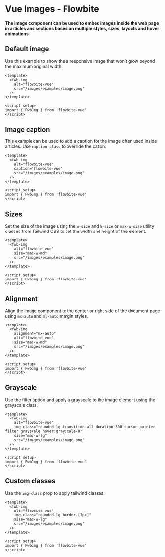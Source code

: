 <script setup>
import FwbImgExample from './typography/image/FwbImgExample.vue'
import FwbImgExampleCaption from './typography/image/FwbImgExampleCaption.vue'
import FwbImgExampleSize from './typography/image/FwbImgExampleSize.vue'
import FwbImgExampleAlign from './typography/image/FwbImgExampleAlign.vue'
import FwbImgExampleGrayscale from './typography/image/FwbImgExampleGrayscale.vue'
import FwbImgExampleCustom from './typography/image/FwbImgExampleCustom.vue'
</script>

# Vue Images - Flowbite

#### The image component can be used to embed images inside the web page in articles and sections based on multiple styles, sizes, layouts and hover animations

## Default image

Use this example to show the a responsive image that won’t grow beyond the maximum original width.

```vue
<template>
  <fwb-img
    alt="flowbite-vue"
    src="/images/examples/image.png"
  />
</template>

<script setup>
import { FwbImg } from 'flowbite-vue'
</script>
```
<fwb-img-example />

## Image caption

This example can be used to add a caption for the image often used inside articles. Use `caption-class` to override the cation.

```vue
<template>
  <fwb-img
    alt="flowbite-vue"
    caption="flowbite-vue"
    src="/images/examples/image.png"
  />
</template>

<script setup>
import { FwbImg } from 'flowbite-vue'
</script>
```
<fwb-img-example-caption />


## Sizes

Set the size of the image using the `w-size` and `h-size` or `max-w-size` utility classes from Tailwind CSS to set the width and height of the element.

```vue
<template>
  <fwb-img
    alt="flowbite-vue"
    size="max-w-md"
    src="/images/examples/image.png"
  />
</template>

<script setup>
import { FwbImg } from 'flowbite-vue'
</script>
```
<fwb-img-example-size />

## Alignment

Align the image component to the center or right side of the document page using `mx-auto` and `ml-auto` margin styles.

```vue
<template>
  <fwb-img
    alignment="mx-auto"
    alt="flowbite-vue"
    size="max-w-md"
    src="/images/examples/image.png"
  />
</template>

<script setup>
import { FwbImg } from 'flowbite-vue'
</script>
```
<fwb-img-example-align />

## Grayscale

Use the filter option and apply a grayscale to the image element using the grayscale class.

```vue
<template>
  <fwb-img
    alt="flowbite-vue"
    img-class="rounded-lg transition-all duration-300 cursor-pointer filter grayscale hover:grayscale-0"
    size="max-w-lg"
    src="/images/examples/image.png"
  />
</template>

<script setup>
import { FwbImg } from 'flowbite-vue'
</script>
```
<fwb-img-example-grayscale />

## Custom classes

Use the `img-class` prop to apply tailwind classes.

```vue
<template>
  <fwb-img
    alt="flowbite-vue"
    img-class="rounded-lg border-[1px]"
    size="max-w-lg"
    src="/images/examples/image.png"
  />
</template>

<script setup>
import { FwbImg } from 'flowbite-vue'
</script>
```
<fwb-img-example-custom />
